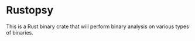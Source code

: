 # Rustopsy
This is a Rust binary crate that will perform binary analysis on various types of binaries.
